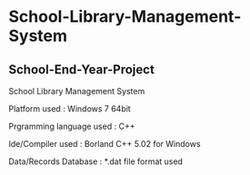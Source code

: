 # School-Library-Management-System
## School-End-Year-Project

School Library Management System

Platform used : Windows 7 64bit

Prgramming language used : C++

Ide/Compiler used : Borland C++ 5.02 for Windows

Data/Records Database : *.dat file format used
